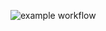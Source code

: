 ![example workflow](https://github.com/SukruSaygili/SES-OpdrachtenDeel1/actions/workflows/gradle.yml/badge.svg)

